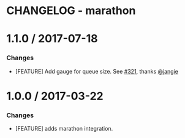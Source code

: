 # CHANGELOG - marathon

1.1.0 / 2017-07-18
==================

### Changes

* [FEATURE] Add gauge for queue size. See [#321][], thanks [@jangie][]

1.0.0 / 2017-03-22
==================

### Changes

* [FEATURE] adds marathon integration.

<!--- The following link definition list is generated by PimpMyChangelog --->
[#321]: https://github.com/DataDog/integrations-core/issues/321
[@jangie]: https://github.com/jangie
